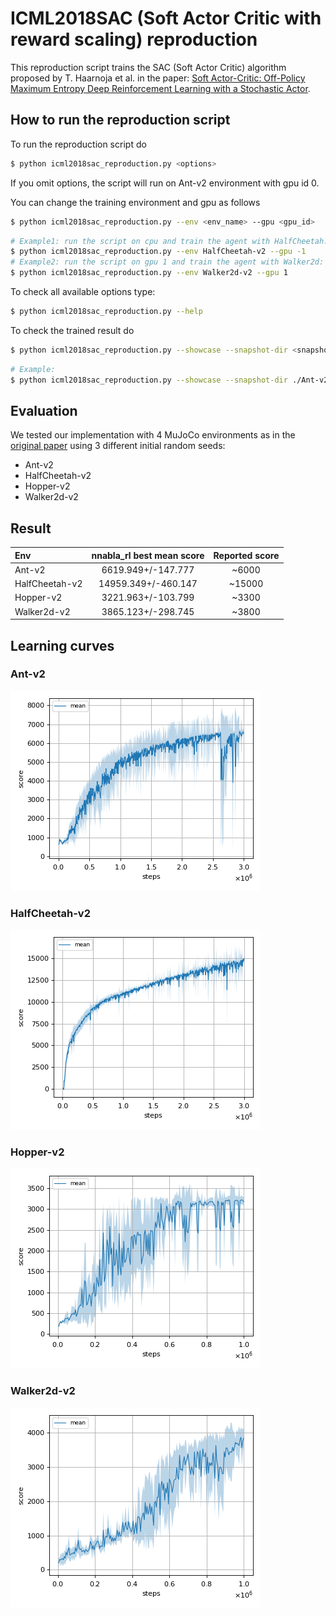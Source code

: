 # ICML2018SAC (Soft Actor Critic with reward scaling) reproduction

This reproduction script trains the SAC (Soft Actor Critic) algorithm proposed by T. Haarnoja et al. in the paper: [Soft Actor-Critic: Off-Policy Maximum Entropy Deep Reinforcement Learning with a Stochastic Actor](https://arxiv.org/abs/1801.01290).

## How to run the reproduction script

To run the reproduction script do

```sh
$ python icml2018sac_reproduction.py <options>
```

If you omit options, the script will run on Ant-v2 environment with gpu id 0.

You can change the training environment and gpu as follows

```sh
$ python icml2018sac_reproduction.py --env <env_name> --gpu <gpu_id>
```

```sh
# Example1: run the script on cpu and train the agent with HalfCheetah:
$ python icml2018sac_reproduction.py --env HalfCheetah-v2 --gpu -1
# Example2: run the script on gpu 1 and train the agent with Walker2d:
$ python icml2018sac_reproduction.py --env Walker2d-v2 --gpu 1
```

To check all available options type:

```sh
$ python icml2018sac_reproduction.py --help
```

To check the trained result do

```sh
$ python icml2018sac_reproduction.py --showcase --snapshot-dir <snapshot_dir> --render
```

```sh
# Example:
$ python icml2018sac_reproduction.py --showcase --snapshot-dir ./Ant-v2/seed-1/iteration-10000/ --render
```

## Evaluation

We tested our implementation with 4 MuJoCo environments as in the [original paper](https://arxiv.org/pdf/1801.01290.pdf) using 3 different initial random seeds:

- Ant-v2
- HalfCheetah-v2
- Hopper-v2
- Walker2d-v2

## Result

|Env|nnabla_rl best mean score|Reported score|
|:---|:---:|:---:|
|Ant-v2|6619.949+/-147.777|~6000|
|HalfCheetah-v2|14959.349+/-460.147|~15000|
|Hopper-v2|3221.963+/-103.799|~3300|
|Walker2d-v2|3865.123+/-298.745|~3800|

## Learning curves

### Ant-v2

![Ant-v2 Result](reproduction_results/Ant-v2_results/result.png)

### HalfCheetah-v2

![HalfCheetah-v2 Result](reproduction_results/HalfCheetah-v2_results/result.png)

### Hopper-v2

![Hopper-v2 Result](reproduction_results/Hopper-v2_results/result.png)

### Walker2d-v2

![Walker2d-v2 Result](reproduction_results/Walker2d-v2_results/result.png)
